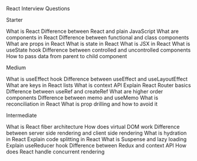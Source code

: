 React Interview Questions

Starter

What is React
Difference between React and plain JavaScript
What are components in React
Difference between functional and class components
What are props in React
What is state in React
What is JSX in React
What is useState hook
Difference between controlled and uncontrolled components
How to pass data from parent to child component

Medium

What is useEffect hook
Difference between useEffect and useLayoutEffect
What are keys in React lists
What is context API
Explain React Router basics
Difference between useRef and createRef
What are higher order components
Difference between memo and useMemo
What is reconciliation in React
What is prop drilling and how to avoid it

Intermediate

What is React fiber architecture
How does virtual DOM work
Difference between server side rendering and client side rendering
What is hydration in React
Explain code splitting in React
What is Suspense and lazy loading
Explain useReducer hook
Difference between Redux and context API
How does React handle concurrent rendering
